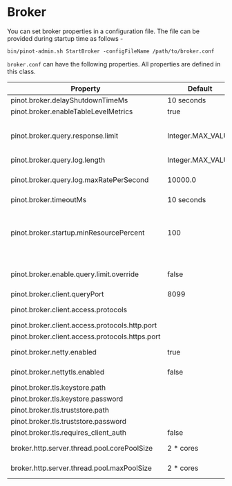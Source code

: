 # Broker

You can set broker properties in a configuration file. The file can be provided during startup time as follows -

```
bin/pinot-admin.sh StartBroker -configFileName /path/to/broker.conf
```

`broker.conf` can have the following properties. All properties are defined in this class.

| Property                                        | Default            | Description                                                                                                                                                                                                                                   |
| ----------------------------------------------- | ------------------ | --------------------------------------------------------------------------------------------------------------------------------------------------------------------------------------------------------------------------------------------- |
| pinot.broker.delayShutdownTimeMs                | 10 seconds         |                                                                                                                                                                                                                                               |
| pinot.broker.enableTableLevelMetrics            | true               |                                                                                                                                                                                                                                               |
| pinot.broker.query.response.limit               | Integer.MAX\_VALUE | When config `pinot.broker.enable.query.limit.override`is enabled, reset limit for selection query if it exceeds this value.                                                                                                                   |
| pinot.broker.query.log.length                   | Integer.MAX\_VALUE |                                                                                                                                                                                                                                               |
| pinot.broker.query.log.maxRatePerSecond         | 10000.0            | Maximum queries to be logged per second. Queries with exceptions, or take longer than 1 second are always logged.                                                                                                                             |
| pinot.broker.timeoutMs                          | 10 seconds         | Timeout for Broker Query in Milliseconds                                                                                                                                                                                                      |
| pinot.broker.startup.minResourcePercent         | 100                | Configuration to consider the broker ServiceStatus as being STARTED if the percent of resources (tables) that are ONLINE for this this broker has crossed the threshold percentage of the total number of tables that it is expected to serve |
| pinot.broker.enable.query.limit.override        | false              | Configuration to enable Query LIMIT Override to protect Pinot Broker and Server from fetch too many records back.                                                                                                                             |
| pinot.broker.client.queryPort                   | 8099               | Port to query broker via http (legacy)                                                                                                                                                                                                        |
| pinot.broker.client.access.protocols            |                    | Ingress protocols to query broker (http or https or http,https)                                                                                                                                                                               |
| pinot.broker.client.access.protocols.http.port  |                    | Port to query broker via http                                                                                                                                                                                                                 |
| pinot.broker.client.access.protocols.https.port |                    | Port to query broker via https                                                                                                                                                                                                                |
| pinot.broker.netty.enabled                      | true               | Enable unsecured netty connections to pinot-server                                                                                                                                                                                            |
| pinot.broker.nettytls.enabled                   | false              | Enable secured netty connections to pinot-server                                                                                                                                                                                              |
| pinot.broker.tls.keystore.path                  |                    | Path to broker TLS keystore                                                                                                                                                                                                                   |
| pinot.broker.tls.keystore.password              |                    | keystore password                                                                                                                                                                                                                             |
| pinot.broker.tls.truststore.path                |                    | Path to broker TLS truststore                                                                                                                                                                                                                 |
| pinot.broker.tls.truststore.password            |                    | truststore password                                                                                                                                                                                                                           |
| pinot.broker.tls.requires\_client\_auth         | false              | toggle for requiring TLS client auth                                                                                                                                                                                                          |
| broker.http.server.thread.pool.corePoolSize     | 2 * cores          | Config for the thread-pool used by pinot-broker's http-server.                                                                                                                                                                                |
| broker.http.server.thread.pool.maxPoolSize      | 2 * cores          | Config for the thread-pool used by pinot-broker's http-server.                                                                                                                                                                                |
